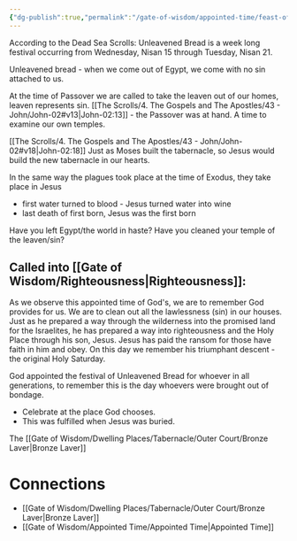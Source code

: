 ```yaml
---
{"dg-publish":true,"permalink":"/gate-of-wisdom/appointed-time/feast-of-unleavened-bread/","tags":["#GateWisdom","#AppointedTime"]}
---
```


According to the Dead Sea Scrolls: Unleavened Bread is a week long festival occurring from Wednesday, Nisan 15 through Tuesday, Nisan 21.

Unleavened bread - when we come out of Egypt, we come with no sin attached to us. 

At the time of Passover we are called to take the leaven out of our homes, leaven represents sin. [[The Scrolls/4. The Gospels and The Apostles/43 - John/John-02#v13\|John-02:13]] - the Passover was at hand. A time to examine our own temples.

[[The Scrolls/4. The Gospels and The Apostles/43 - John/John-02#v18\|John-02:18]] Just as Moses built the tabernacle, so Jesus would build the new tabernacle in our hearts.  

In the same way the plagues took place at the time of Exodus, they take place in Jesus
* first water turned to blood - Jesus turned water into wine
* last death of first born, Jesus was the first born

Have you left Egypt/the world in haste? Have you cleaned your temple of the leaven/sin?

## Called into [[Gate of Wisdom/Righteousness\|Righteousness]]: 

As we observe this appointed time of God's, we are to remember God provides for us. We are to clean out all the lawlessness (sin) in our houses. Just as he prepared a way through the wilderness into the promised land for the Israelites, he has prepared a way into righteousness and the Holy Place through his son, Jesus. Jesus has paid the ransom for those have faith in him and obey. On this day we remember his triumphant descent - the original Holy Saturday.

God appointed the festival of Unleavened Bread for whoever in all generations, to remember this is the day whoevers were brought out of bondage.
* Celebrate at the place God chooses.
* This was fulfilled when Jesus was buried.

The [[Gate of Wisdom/Dwelling Places/Tabernacle/Outer Court/Bronze Laver\|Bronze Laver]]

# Connections
- [[Gate of Wisdom/Dwelling Places/Tabernacle/Outer Court/Bronze Laver\|Bronze Laver]]
- [[Gate of Wisdom/Appointed Time/Appointed Time\|Appointed Time]]